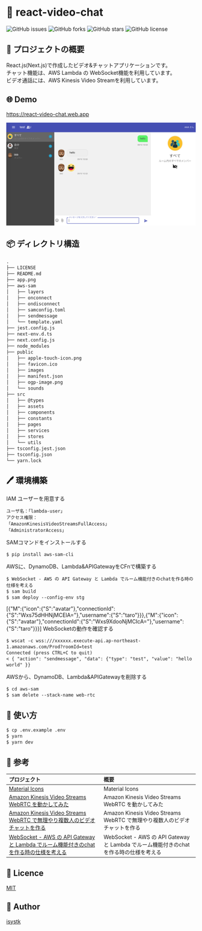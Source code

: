 🌙 react-video-chat
====

![GitHub issues](https://img.shields.io/github/issues/isystk/react-video-chat)
![GitHub forks](https://img.shields.io/github/forks/isystk/react-video-chat)
![GitHub stars](https://img.shields.io/github/stars/isystk/react-video-chat)
![GitHub license](https://img.shields.io/github/license/isystk/react-video-chat)

## 📗 プロジェクトの概要

React.js(Next.js)で作成したビデオ&チャットアプリケーションです。<br/>
チャット機能は、AWS Lambda の WebSocket機能を利用しています。<br/>
ビデオ通話には、AWS Kinesis Video Streamを利用しています。

## 🌐 Demo

https://react-video-chat.web.app

![投稿画面](./app.png "投稿画面")


## 📦 ディレクトリ構造

```
.
├── LICENSE
├── README.md
├── app.png
├── aws-sam
│   ├── layers
│   ├── onconnect
│   ├── ondisconnect
│   ├── samconfig.toml
│   ├── sendmessage
│   └── template.yaml
├── jest.config.js
├── next-env.d.ts
├── next.config.js
├── node_modules
├── public
│   ├── apple-touch-icon.png
│   ├── favicon.ico
│   ├── images
│   ├── manifest.json
│   ├── ogp-image.png
│   └── sounds
├── src
│   ├── @types
│   ├── assets
│   ├── components
│   ├── constants
│   ├── pages
│   ├── services
│   ├── stores
│   └── utils
├── tsconfig.jest.json
├── tsconfig.json
└── yarn.lock
```

## 🖊️ 環境構築

IAM ユーザーを用意する
```
ユーザ名：「lambda-user」
アクセス権限：
「AmazonKinesisVideoStreamsFullAccess」
「AdministratorAccess」
```

SAMコマンドをインストールする
```
$ pip install aws-sam-cli
```

AWSに、DynamoDB、Lambda&APIGatewayをCFnで構築する
```
$ WebSocket - AWS の API Gateway と Lambda でルーム機能付きのchatを作る時の仕様を考える
$ sam build
$ sam deploy --config-env stg
```
[{"M":{"icon":{"S":"avatar"},"connectionId":{"S":"Wxs75dHHNjMCElA="},"username":{"S":"taro"}}},{"M":{"icon":{"S":"avatar"},"connectionId":{"S":"Wxs9XdooNjMCIcA="},"username":{"S":"taro"}}}]
WebSocketの動作を確認する
```
$ wscat -c wss:///xxxxxx.execute-api.ap-northeast-1.amazonaws.com/Prod?roomId=test
Connected (press CTRL+C to quit)
< { "action": "sendmessage", "data": {"type": "test", "value": "hello world" }}
```

AWSから、DynamoDB、Lambda&APIGatewayを削除する
```
$ cd aws-sam
$ sam delete --stack-name web-rtc
```

## 💬 使い方

```
$ cp .env.example .env
$ yarn
$ yarn dev
```

## 🎨 参考

| プロジェクト| 概要|
| :---------------------------------------| :-------------------------------|
| [Material Icons](https://v4.mui.com/components/material-icons/)| Material Icons |
| [Amazon Kinesis Video Streams WebRTC を動かしてみた](https://qiita.com/massie_g/items/b6d3513d06a28ba89677)| Amazon Kinesis Video Streams WebRTC を動かしてみた |
| [Amazon Kinesis Video Streams WebRTC で無理やり複数人のビデオチャットを作る](https://qiita.com/massie_g/items/4cdf475ab623757a2630)| Amazon Kinesis Video Streams WebRTC で無理やり複数人のビデオチャットを作る |
| [WebSocket - AWS の API Gateway と Lambda でルーム機能付きのchatを作る時の仕様を考える](https://qiita.com/anfangd/items/ebcd77173341b10b3684)| WebSocket - AWS の API Gateway と Lambda でルーム機能付きのchatを作る時の仕様を考える |


## 🎫 Licence

[MIT](https://github.com/isystk/react-video-chat/blob/master/LICENSE)

## 👀 Author

[isystk](https://github.com/isystk)

